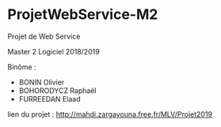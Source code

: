 # ProjetWebService-M2
Projet de Web Service 

Master 2 Logiciel
2018/2019 

Binôme :
+ BONIN Olivier
+ BOHORODYCZ Raphaël
+ FURREEDAN Elaad

lien du projet : http://mahdi.zargayouna.free.fr/MLV/Projet2019
